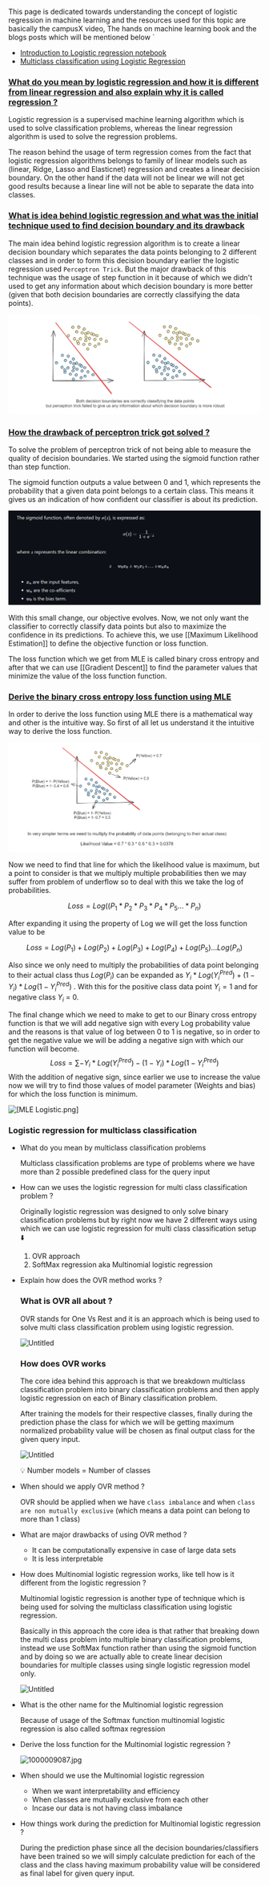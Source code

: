 This page is dedicated towards understanding the concept of logistic regression in machine learning and the resources used for this topic are basically the campusX video, The hands on machine learning book and the blogs posts which will be mentioned below `

- [Introduction to Logistic regression notebook](https://drive.google.com/file/d/1L2AY78TgqOlf7rlsRDZhQABAThqsRQRz/view)
- [Multiclass classification using Logistic Regression](https://drive.google.com/file/d/1neEFkUXbXx5RktYKoPe2qW8CV460G_rX/view)

### [What do you mean by logistic regression and how it is different from linear regression and also explain why it is called regression ? ](#)

Logistic regression is a supervised machine learning algorithm which is used to solve classification problems, whereas the linear regression algorithm is used to solve the regression problems. 

The reason behind the usage of term regression comes from the fact that logistic regression algorithms belongs to family of linear models such as (linear, Ridge, Lasso and Elasticnet) regression and creates a linear decision boundary. On the other hand if the data will not be linear we will not get good results because a linear line will not be able to separate the data into classes.

### [What is idea behind logistic regression and what was the initial technique used to find decision boundary and its drawback](#)

The main idea behind logistic regression algorithm is to create a linear decision boundary which separates the data points belonging to 2 different classes and in order to form this decision boundary earlier the logistic regression used `Perceptron Trick`. But the major drawback of this technique was the usage of step function in it because of which we didn't used to get any information about which decision boundary is more better (given that both decision boundaries are correctly classifying the data points).

![[Perceptron Trick drawback.png]](https://github.com/yuvraaj2002/AI-Notes/blob/master/Machine%20Learning/Images/Perceptron%20Trick%20drawback.png)

### [How the drawback of perceptron trick got solved ?](#)

To solve the problem of perceptron trick of not being able to measure the quality of decision boundaries. We started using the sigmoid function rather than step function. 

The sigmoid function outputs a value between 0 and 1, which represents the probability that a given data point belongs to a certain class. This means it gives us an indication of how confident our classifier is about its prediction.

![[Logistic Regression sigmoid.png]](https://github.com/yuvraaj2002/AI-Notes/blob/master/Machine%20Learning/Images/Logistic%20Regression%20sigmoid.png)

With this small change, our objective evolves. Now, we not only want the classifier to correctly classify data points but also to maximize the confidence in its predictions. To achieve this, we use [[Maximum Likelihood Estimation]] to define the objective function or loss function. 

The loss function which we get from MLE is called binary cross entropy and after that we can use [[Gradient Descent]] to find the parameter values that minimize the value of the loss function function.

### [Derive the binary cross entropy loss function using MLE](#)

In order to derive the loss function using MLE there is a mathematical way and other is the intuitive way. So first of all let us understand it the intuitive way to derive the loss function.

![[Intuitive_MLE.png]](https://github.com/yuvraaj2002/AI-Notes/blob/master/Machine%20Learning/Images/Intuitive_MLE.png)

Now we need to find that line for which the likelihood value is maximum, but a point to consider is that we multiply multiple probabilities then we may suffer from problem of underflow so to deal with this we take the log of probabilities.

$$Loss = Log((P_1*P_2*P_3*P_4*P_5...*P_n)$$

After expanding it using the property of Log we will get the loss function value to be 

$$Loss = Log(P_1)+Log(P_2) + Log(P_3) + Log(P_4) + Log(P_5)...Log(P_n)$$

Also since we only need to multiply the probabilities of data point belonging to their actual class thus $Log(P_i)$ can be expanded as $Y_i*Log(Y^{Pred}_i) + (1-Y_i)*Log(1-Y^{Pred}_i)$ . With this for the positive class data point $Y_i = 1$ and for negative class $Y_i$ = 0.

The final change which we need to make to get to our Binary cross entropy function is that we will add negative sign with every Log probability value and the reasons is that value of log between 0 to 1 is negative, so in order to get the negative value we will be adding a negative sign with which our function will become.
$$Loss =  ∑ -Y_i*Log(Y^{Pred}_i) - (1-Y_i)*Log(1-Y^{Pred}_i)$$
With the addition of negative sign, since earlier we use to increase the value now we will try to find those values of model parameter (Weights and bias) for which the loss function is minimum.

![[MLE Logistic.png]](https://github.com/yuvraaj2002/AI-Notes/blob/master/Machine%20Learning/Images/MLE%20Logistic.png)



### Logistic regression for multiclass classification

- What do you mean by multiclass classification problems
    
    Multiclass classification problems are type of problems where we have more than 2 possible predefined class for the query input

- How can we uses the logistic regression for multi class classification problem ?
    
    Originally logistic regression was designed to only solve binary classification problems but by right now we have 2 different ways using which we can use logistic regression for multi class classification setup ⬇️
    
    1. OVR approach
    2. SoftMax regression aka Multinomial logistic regression
- Explain how does the OVR method works ?
    
    ### What is OVR all about ?
    
    OVR stands for One Vs Rest and it is an approach which is being used to solve multi class classification problem using logistic regression.
    
    ![Untitled](https://prod-files-secure.s3.us-west-2.amazonaws.com/f18c412d-2627-4e64-9abf-1bc83d728162/e977d8de-48f7-4499-bb38-4a705cdfa233/Untitled.png)
    
    ### How does OVR works
    
    The core idea behind this approach is that we breakdown multiclass classification problem into binary classification problems and then apply logistic regression on each of Binary classification problem.
    
    After training the models for their respective classes, finally during the prediction phase the class for which we will be getting maximum normalized probability value will be chosen as final output class for the given query input.
    
    ![Untitled](https://prod-files-secure.s3.us-west-2.amazonaws.com/f18c412d-2627-4e64-9abf-1bc83d728162/ef681e1c-c7a4-42a4-a013-c1ed6b8667bc/Untitled.png)
    
    <aside> 💡 Number models = Number of classes
    
    </aside>

- When should we apply OVR method ?
    
    OVR should be applied when we have `class imbalance` and when `class are non mutually exclusive` (which means a data point can belong to more than 1 class)

- What are major drawbacks of using OVR method ?
    
    - It can be computationally expensive in case of large data sets
    - It is less interpretable

- How does Multinomial logistic regression works, like tell how is it different from the logistic regression ?
    
    Multinomial logistic regression is another type of technique which is being used for solving the multiclass classification using logistic regression.
    
    Basically in this approach the core idea is that rather that breaking down the multi class problem into multiple binary classification problems, instead we use SoftMax function rather than using the sigmoid function and by doing so we are actually able to create linear decision boundaries for multiple classes using single logistic regression model only.
    
    ![Untitled](https://prod-files-secure.s3.us-west-2.amazonaws.com/f18c412d-2627-4e64-9abf-1bc83d728162/b47e7be9-b3db-405a-809e-cb4d1dae38ed/Untitled.png)

- What is the other name for the Multinomial logistic regression
    
    Because of usage of the Softmax function multinomial logistic regression is also called softmax regression
    
- Derive the loss function for the Multinomial logistic regression ?
    
    ![1000009087.jpg](https://prod-files-secure.s3.us-west-2.amazonaws.com/f18c412d-2627-4e64-9abf-1bc83d728162/7d5dfbac-696d-4580-b8a2-44e3757b255e/1000009087.jpg)
    
- When should we use the Multinomial logistic regression
    
    - When we want interpretability and efficiency
    - When classes are mutually exclusive from each other
    - Incase our data is not having class imbalance
- How things work during the prediction for Multinomial logistic regression ?
    
    During the prediction phase since all the decision boundaries/classifiers have been trained so we will simply calculate prediction for each of the class and the class having maximum probability value will be considered as final label for given query input.
